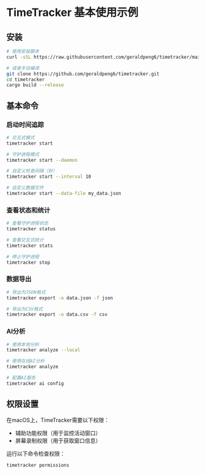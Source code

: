 # TimeTracker 基本使用示例

## 安装

```bash
# 使用安装脚本
curl -sSL https://raw.githubusercontent.com/geraldpeng6/timetracker/main/install.sh | bash

# 或者手动编译
git clone https://github.com/geraldpeng6/timetracker.git
cd timetracker
cargo build --release
```

## 基本命令

### 启动时间追踪

```bash
# 交互式模式
timetracker start

# 守护进程模式
timetracker start --daemon

# 自定义检查间隔（秒）
timetracker start --interval 10

# 自定义数据文件
timetracker start --data-file my_data.json
```

### 查看状态和统计

```bash
# 查看守护进程状态
timetracker status

# 查看交互式统计
timetracker stats

# 停止守护进程
timetracker stop
```

### 数据导出

```bash
# 导出为JSON格式
timetracker export -o data.json -f json

# 导出为CSV格式
timetracker export -o data.csv -f csv
```

### AI分析

```bash
# 使用本地分析
timetracker analyze --local

# 使用在线AI分析
timetracker analyze

# 配置AI服务
timetracker ai config
```

## 权限设置

在macOS上，TimeTracker需要以下权限：
- 辅助功能权限（用于监控活动窗口）
- 屏幕录制权限（用于获取窗口信息）

运行以下命令检查权限：
```bash
timetracker permissions
```